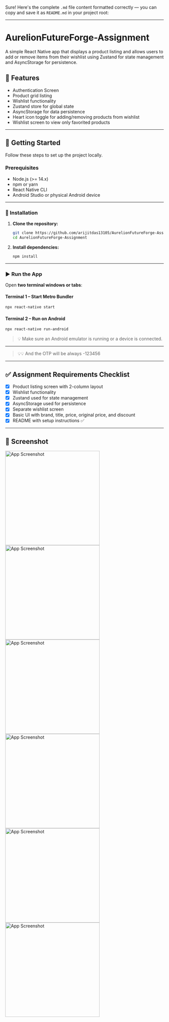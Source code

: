 Sure! Here's the complete `.md` file content formatted correctly — you can copy and save it as `README.md` in your project root:

---

 # AurelionFutureForge-Assignment

A simple React Native app that displays a product listing and allows users to add or remove items from their wishlist using Zustand for state management and AsyncStorage for persistence.

## 📱 Features

- Authentication Screen
- Product grid listing
- Wishlist functionality
- Zustand store for global state
- AsyncStorage for data persistence
- Heart icon toggle for adding/removing products from wishlist
- Wishlist screen to view only favorited products

---

## 🚀 Getting Started

Follow these steps to set up the project locally.

### Prerequisites

- Node.js (>= 14.x)
- npm or yarn
- React Native CLI
- Android Studio or physical Android device

---

### 🔧 Installation

1. **Clone the repository:**

   ```bash
   git clone https://github.com/arijitdas13105/AurelionFutureForge-Assignment.git
   cd AurelionFutureForge-Assignment
    ````
2. **Install dependencies:**

   ```bash
   npm install 
   ```

---

### ▶️ Run the App

Open **two terminal windows or tabs**:

#### Terminal 1 – Start Metro Bundler

```bash
npx react-native start
```

#### Terminal 2 – Run on Android

```bash
npx react-native run-android
```

> 💡 Make sure an Android emulator is running or a device is connected.

---
> 💡💡 And the OTP will be always -123456 

---
 

## ✅ Assignment Requirements Checklist

* [x] Product listing screen with 2-column layout
* [x] Wishlist functionality
* [x] Zustand used for state management
* [x] AsyncStorage used for persistence
* [x] Separate wishlist screen
* [x] Basic UI with brand, title, price, original price, and discount
* [x] README with setup instructions ✅

---

## 📸 Screenshot

<img src="./assets/Screenshot_1747089380.png" alt="App Screenshot" width="300" />
<img src="./assets/Screenshot_1747089464.png" alt="App Screenshot" width="300" />
<img src="./assets/Screenshot_1747089470.png" alt="App Screenshot" width="300" />
<img src="./assets/Screenshot_1747089514.png" alt="App Screenshot" width="300" />
<img src="./assets/Screenshot_1747089518.png" alt="App Screenshot" width="300" /> 
<img src="./assets/Screenshot_1747089636.png" alt="App Screenshot" width="300" />

 